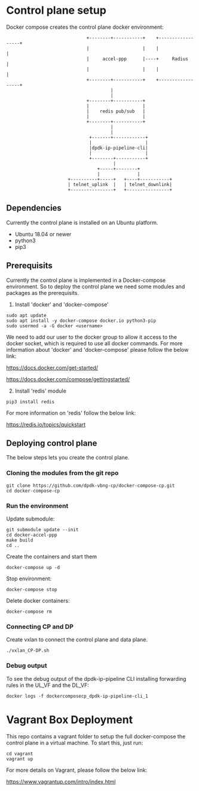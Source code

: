 # Control plane setup

Docker compose creates the control plane docker environment:
```
                              +--------+-----------+    +------------------+
                              |                    |    |                  |
                              |     accel-ppp      |----+     Radius       |
                              |                    |    |                  |
                              +--------+-----------+    +------------------+
                                       |
                                       |
                              +--------+-----------+
                              |                    |
                              |    redis pub/sub   |
                              |                    |
                              +--------+-----------+
                                       |
                                       |
                               +-------+------------+
                               |                    |
                               |dpdk-ip-pipeline-cli|
                               |                    |
                               +--------+-----------+
                                        |
                                  +-----+--------+
                                  |              |
                       +----------+-----+   +----+-----------+    
                       | telnet_uplink  |   | telnet_downlink|
                       +----------------+   +----------------+     
```
## Dependencies

Currently the control plane is installed on an Ubuntu platform.

* Ubuntu 18.04 or newer
* python3
* pip3

## Prerequisits

Currently the control plane is implemented in a Docker-compose environment. So to deploy the control plane we need some modules and packages as the prerequisits.
1. Install 'docker' and 'docker-compose'
```
sudo apt update
sudo apt install -y docker-compose docker.io python3-pip
sudo usermod -a -G docker <username>
```
We need to add our user to the docker group to allow it access to the docker socket, which is required to use all docker commands.
For more information about 'docker' and 'docker-compose' please follow the below link:

https://docs.docker.com/get-started/

https://docs.docker.com/compose/gettingstarted/

2. Install 'redis' module
```
pip3 install redis
```
For more information on 'redis' follow the below link:

https://redis.io/topics/quickstart

## Deploying control plane

The below steps lets you create the control plane.
### Cloning the modules from the git repo

```
git clone https://github.com/dpdk-vbng-cp/docker-compose-cp.git
cd docker-compose-cp
```
### Run the environment
Update submodule:
```
git submodule update --init
cd docker-accel-ppp
make build
cd ..
```
Create the containers and start them
```
docker-compose up -d
```
Stop environment:
```
docker-compose stop
```
Delete docker containers:
```
docker-compose rm
```
### Connecting CP and DP
Create vxlan to connect the control plane and data plane.
```
./vxlan_CP-DP.sh
```
### Debug output

To see the debug output of the dpdk-ip-pipeline CLI installing forwarding rules in the UL_VF and the DL_VF:

```
docker logs -f dockercomposecp_dpdk-ip-pipeline-cli_1
```
# Vagrant Box Deployment

This repo contains a vagrant folder to setup the full docker-compose the control plane in a virtual machine. To start this, just run:

```
cd vagrant
vagrant up
```
For more details on Vagrant, please follow the below link:

https://www.vagrantup.com/intro/index.html
